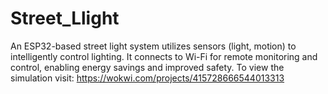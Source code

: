 # Street_Llight
An ESP32-based street light system utilizes sensors (light, motion) to intelligently control lighting. It connects to Wi-Fi for remote monitoring and control, enabling energy savings and improved safety. To view the simulation visit:  https://wokwi.com/projects/415728666544013313

